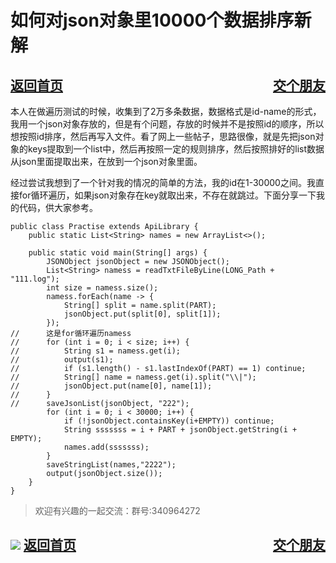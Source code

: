 # 如何对json对象里10000个数据排序新解
<a href="/blog/home.html">返回首页</a><a href="/blog/交个朋友.html"  style="float:right;">交个朋友</a>
---
本人在做遍历测试的时候，收集到了2万多条数据，数据格式是id-name的形式，我用一个json对象存放的，但是有个问题，存放的时候并不是按照id的顺序，所以想按照id排序，然后再写入文件。看了网上一些帖子，思路很像，就是先把json对象的keys提取到一个list中，然后再按照一定的规则排序，然后按照排好的list数据从json里面提取出来，在放到一个json对象里面。

经过尝试我想到了一个针对我的情况的简单的方法，我的id在1-30000之间。我直接for循环遍历，如果json对象存在key就取出来，不存在就跳过。下面分享一下我的代码，供大家参考。

```
public class Practise extends ApiLibrary {
	public static List<String> names = new ArrayList<>();
 
	public static void main(String[] args) {
		JSONObject jsonObject = new JSONObject();
		List<String> namess = readTxtFileByLine(LONG_Path + "111.log");
		int size = namess.size();
		namess.forEach(name -> {
			String[] split = name.split(PART);
			jsonObject.put(split[0], split[1]);
		});
//		这是for循环遍历namess
//		for (int i = 0; i < size; i++) {
//			String s1 = namess.get(i);
//			output(s1);
//			if (s1.length() - s1.lastIndexOf(PART) == 1) continue;
//			String[] name = namess.get(i).split("\\|");
//			jsonObject.put(name[0], name[1]);
//		}
//		saveJsonList(jsonObject, "222");
		for (int i = 0; i < 30000; i++) {
			if (!jsonObject.containsKey(i+EMPTY)) continue;
			String sssssss = i + PART + jsonObject.getString(i + EMPTY);
			names.add(sssssss);
		}
		saveStringList(names,"2222");
		output(jsonObject.size());
	}
}
```
> 欢迎有兴趣的一起交流：群号:340964272

![](/blog/pic/201712120951590031.png)
<a href="/blog/home.html">返回首页</a><a href="/blog/交个朋友.html"  style="float:right;">交个朋友</a>
---
<script src="/blog/js/bubbly.js"></script>
<script src="/blog/js/article.js"></script>